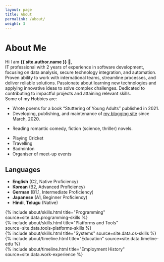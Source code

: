 ```yaml
---
layout: page
title: About
permalink: /about/
weight: 3
---
```


# **About Me**

Hi I am **{{ site.author.name }}** :wave:,<br>
IT professional with 2 years of experience in software development, focusing on data analysis, secure technology integration, and automation. Proven ability to work with international teams, streamline processes, and deliver reliable solutions. Passionate about learning new technologies and applying innovative ideas to solve complex challenges. Dedicated to contributing to impactful projects and attaining relevant skills. <br>
Some of my Hobbies are:
- Wrote poems for a book “Stuttering of Young Adults” published in 2021.
- Developing, publishing, and maintenance of [my blogging site](https://betweentheverses.in) since March, 2020.
<!-- - Listening to electronic pop music / finding new music. -->
- Reading romantic comedy, fiction (science, thriller) novels.
<!-- - Portrait Photography -->
- Playing Cricket
- Travelling
- Badminton
- Organiser of meet-up events

## Languages
* **English** (C2, Native Proficiency)
* **Korean** (B2, Advanced Proficiency)
* **German** (B1.1, Intermediate Proficiency)
* **Japanese** (A1, Beginner Proficiency)
* **Hindi**, **Telugu** (Native)
<!-- CEFR descriptions -->

<!-- skills -->
<div class="row">
{% include about/skills.html title="Programming" source=site.data.programming-skills %}
</div>

<div class="row">
{% include about/skills.html title="Platforms and Tools" source=site.data.tools-platforms-skills %}
</div> 

<div class="row">
{% include about/skills.html title="Systems" source=site.data.os-skills %}
</div>

<!-- education -->
<div class="row">
{% include about/timeline.html title="Education" source=site.data.timeline-edu %}
</div>

<!-- work experience -->
<div class="row">
{% include about/timeline.html title="Employment History" source=site.data.work-experience %}
</div>

